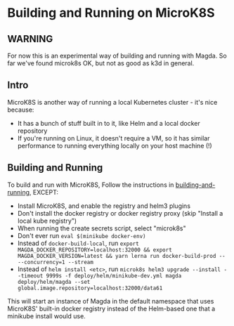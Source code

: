 # Building and Running on MicroK8S

## WARNING

For now this is an experimental way of building and running with Magda. So far we've found microk8s OK, but not as good as k3d in general.

## Intro

MicroK8S is another way of running a local Kubernetes cluster - it's nice because:

-   It has a bunch of stuff built in to it, like Helm and a local docker repository
-   If you're running on Linux, it doesn't require a VM, so it has similar performance to running everything locally on your host machine (!)

## Building and Running

To build and run with MicroK8S, Follow the instructions in [building-and-running](./building-and-running), EXCEPT:

-   Install MicroK8S, and enable the registry and helm3 plugins
-   Don't install the docker registry or docker registry proxy (skip "Install a local kube registry")
-   When running the create secrets script, select "microk8s"
-   Don't ever run `eval $(minikube docker-env)`
-   Instead of `docker-build-local`, run `export MAGDA_DOCKER_REPOSITORY=localhost:32000 && export MAGDA_DOCKER_VERSION=latest && yarn lerna run docker-build-prod -- --concurrency=1 --stream`
-   Instead of `helm install <etc>`, run `microk8s helm3 upgrade --install --timeout 9999s -f deploy/helm/minikube-dev.yml magda deploy/helm/magda --set global.image.repository=localhost:32000/data61`

This will start an instance of Magda in the default namespace that uses MicroK8S' built-in docker registry instead of the Helm-based one that a minikube install would use.
